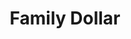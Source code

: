 ---
title: "Family Dollar"
url: /gastonia/family-dollar-west-garrison-boulevard/
shop: variety store
---
